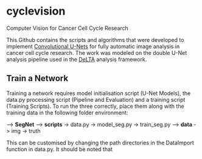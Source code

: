 # cyclevision
Computer Vision for Cancer Cell Cycle Research

This Github contains the scripts and algorithms that were developed to implement [Convolutional U-Nets](https://arxiv.org/pdf/1505.04597.pdf) for fully automatic image analysis in cancer cell cycle research. The work was modeled on the double U-Net analysis pipeline used in the [DeLTA](https://journals.plos.org/ploscompbiol/article?id=10.1371/journal.pcbi.1007673) analysis framework. 


## Train a Network

Training a network requires model initialisation script (U-Net Models), the data.py processing script (Pipeline and Evaluation) and a training script (Training Scripts). To run the three correctly, place them along with the training data in the following folder environment:

--> **SegNet**
  --> **scripts**
    -> data.py
    -> model_seg.py
    -> train_seg.py
  --> **data**
    -> img
    -> truth

This can be customised by changing the path directories in the DataImport function in data.py. It should be noted that 
